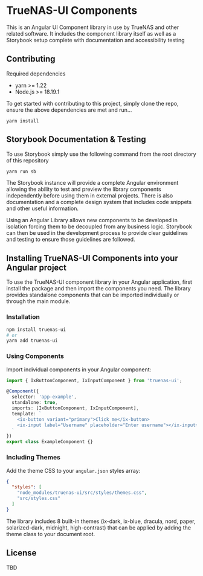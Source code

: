 # TrueNAS-UI Components

This is an Angular UI Component library in use by TrueNAS and other related software. It includes the component library itself as well as a Storybook setup complete with documentation and accessibility testing

## Contributing

Required dependencies

- yarn >= 1.22
- Node.js >= 18.19.1


To get started with contributing to this project, simply clone the repo, ensure the above dependencies are met and run...

```
yarn install
```

## Storybook Documentation & Testing

To use Storybook simply use the following command from the root directory of this repository

```
yarn run sb
```

The Storybook instance will provide a complete Angular environment allowing the ability to test and preview the library components independently before using them in external projects. There is also documentation and a complete design system that includes code snippets and other useful information.

Using an Angular Library allows new components to be developed in isolation forcing them to be decoupled from any business logic. Storybook can then be used in the development process to provide clear guidelines and testing to ensure those guidelines are followed.

## Installing TrueNAS-UI Components into your Angular project

To use the TrueNAS-UI component library in your Angular application, first install the package and then import the components you need. The library provides standalone components that can be imported individually or through the main module.

### Installation
```bash
npm install truenas-ui
# or
yarn add truenas-ui
```

### Using Components
Import individual components in your Angular component:
```typescript
import { IxButtonComponent, IxInputComponent } from 'truenas-ui';

@Component({
  selector: 'app-example',
  standalone: true,
  imports: [IxButtonComponent, IxInputComponent],
  template: `
    <ix-button variant="primary">Click me</ix-button>
    <ix-input label="Username" placeholder="Enter username"></ix-input>
  `
})
export class ExampleComponent {}
```

### Including Themes
Add the theme CSS to your `angular.json` styles array:
```json
{
  "styles": [
    "node_modules/truenas-ui/src/styles/themes.css",
    "src/styles.css"
  ]
}
```

The library includes 8 built-in themes (ix-dark, ix-blue, dracula, nord, paper, solarized-dark, midnight, high-contrast) that can be applied by adding the theme class to your document root.

## License

TBD
